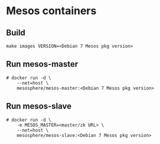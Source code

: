 Mesos containers
================

Build
-----

```
make images VERSION=<Debian 7 Mesos pkg version>
```

Run mesos-master
----------------

```
# docker run -d \
    --net=host \
    mesosphere/mesos-master:<Debian 7 Mesos pkg version>
```

Run mesos-slave
---------------

```
# docker run -d \
    -e MESOS_MASTER=<master/zk URL> \
    --net=host \
    mesosphere/mesos-slave:<Debian 7 Mesos pkg version>
```
